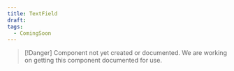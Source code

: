 ```yaml
---
title: TextField
draft: 
tags:
  - ComingSoon
---
```

> [!Danger] Component not yet created or documented.
> We are working on getting this component documented for use.

